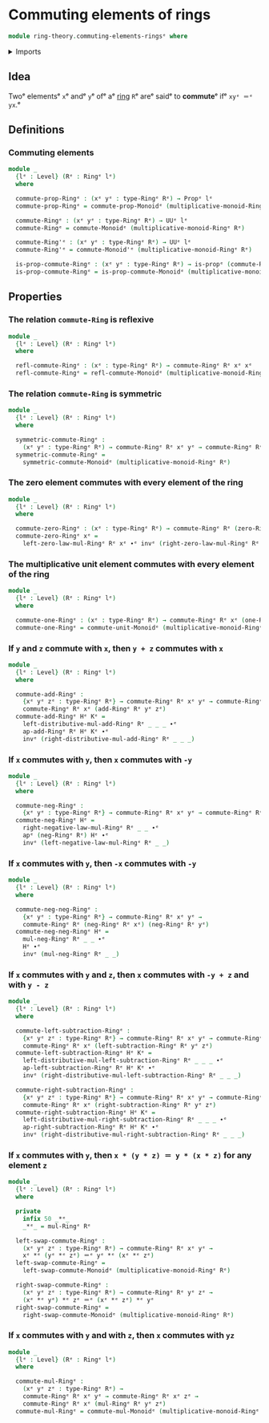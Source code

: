 # Commuting elements of rings

```agda
module ring-theory.commuting-elements-ringsᵉ where
```

<details><summary>Imports</summary>

```agda
open import foundation.action-on-identifications-functionsᵉ
open import foundation.identity-typesᵉ
open import foundation.propositionsᵉ
open import foundation.universe-levelsᵉ

open import group-theory.commuting-elements-monoidsᵉ

open import ring-theory.ringsᵉ
```

</details>

## Idea

Twoᵉ elementsᵉ `x`ᵉ andᵉ `y`ᵉ ofᵉ aᵉ [ring](ring-theory.rings.mdᵉ) `R`ᵉ areᵉ saidᵉ to
**commute**ᵉ ifᵉ `xyᵉ ＝ᵉ yx`.ᵉ

## Definitions

### Commuting elements

```agda
module _
  {lᵉ : Level} (Rᵉ : Ringᵉ lᵉ)
  where

  commute-prop-Ringᵉ : (xᵉ yᵉ : type-Ringᵉ Rᵉ) → Propᵉ lᵉ
  commute-prop-Ringᵉ = commute-prop-Monoidᵉ (multiplicative-monoid-Ringᵉ Rᵉ)

  commute-Ringᵉ : (xᵉ yᵉ : type-Ringᵉ Rᵉ) → UUᵉ lᵉ
  commute-Ringᵉ = commute-Monoidᵉ (multiplicative-monoid-Ringᵉ Rᵉ)

  commute-Ring'ᵉ : (xᵉ yᵉ : type-Ringᵉ Rᵉ) → UUᵉ lᵉ
  commute-Ring'ᵉ = commute-Monoid'ᵉ (multiplicative-monoid-Ringᵉ Rᵉ)

  is-prop-commute-Ringᵉ : (xᵉ yᵉ : type-Ringᵉ Rᵉ) → is-propᵉ (commute-Ringᵉ xᵉ yᵉ)
  is-prop-commute-Ringᵉ = is-prop-commute-Monoidᵉ (multiplicative-monoid-Ringᵉ Rᵉ)
```

## Properties

### The relation `commute-Ring` is reflexive

```agda
module _
  {lᵉ : Level} (Rᵉ : Ringᵉ lᵉ)
  where

  refl-commute-Ringᵉ : (xᵉ : type-Ringᵉ Rᵉ) → commute-Ringᵉ Rᵉ xᵉ xᵉ
  refl-commute-Ringᵉ = refl-commute-Monoidᵉ (multiplicative-monoid-Ringᵉ Rᵉ)
```

### The relation `commute-Ring` is symmetric

```agda
module _
  {lᵉ : Level} (Rᵉ : Ringᵉ lᵉ)
  where

  symmetric-commute-Ringᵉ :
    (xᵉ yᵉ : type-Ringᵉ Rᵉ) → commute-Ringᵉ Rᵉ xᵉ yᵉ → commute-Ringᵉ Rᵉ yᵉ xᵉ
  symmetric-commute-Ringᵉ =
    symmetric-commute-Monoidᵉ (multiplicative-monoid-Ringᵉ Rᵉ)
```

### The zero element commutes with every element of the ring

```agda
module _
  {lᵉ : Level} (Rᵉ : Ringᵉ lᵉ)
  where

  commute-zero-Ringᵉ : (xᵉ : type-Ringᵉ Rᵉ) → commute-Ringᵉ Rᵉ (zero-Ringᵉ Rᵉ) xᵉ
  commute-zero-Ringᵉ xᵉ =
    left-zero-law-mul-Ringᵉ Rᵉ xᵉ ∙ᵉ invᵉ (right-zero-law-mul-Ringᵉ Rᵉ xᵉ)
```

### The multiplicative unit element commutes with every element of the ring

```agda
module _
  {lᵉ : Level} (Rᵉ : Ringᵉ lᵉ)
  where

  commute-one-Ringᵉ : (xᵉ : type-Ringᵉ Rᵉ) → commute-Ringᵉ Rᵉ xᵉ (one-Ringᵉ Rᵉ)
  commute-one-Ringᵉ = commute-unit-Monoidᵉ (multiplicative-monoid-Ringᵉ Rᵉ)
```

### If `y` and `z` commute with `x`, then `y + z` commutes with `x`

```agda
module _
  {lᵉ : Level} (Rᵉ : Ringᵉ lᵉ)
  where

  commute-add-Ringᵉ :
    {xᵉ yᵉ zᵉ : type-Ringᵉ Rᵉ} → commute-Ringᵉ Rᵉ xᵉ yᵉ → commute-Ringᵉ Rᵉ xᵉ zᵉ →
    commute-Ringᵉ Rᵉ xᵉ (add-Ringᵉ Rᵉ yᵉ zᵉ)
  commute-add-Ringᵉ Hᵉ Kᵉ =
    left-distributive-mul-add-Ringᵉ Rᵉ _ _ _ ∙ᵉ
    ap-add-Ringᵉ Rᵉ Hᵉ Kᵉ ∙ᵉ
    invᵉ (right-distributive-mul-add-Ringᵉ Rᵉ _ _ _)
```

### If `x` commutes with `y`, then `x` commutes with `-y`

```agda
module _
  {lᵉ : Level} (Rᵉ : Ringᵉ lᵉ)
  where

  commute-neg-Ringᵉ :
    {xᵉ yᵉ : type-Ringᵉ Rᵉ} → commute-Ringᵉ Rᵉ xᵉ yᵉ → commute-Ringᵉ Rᵉ xᵉ (neg-Ringᵉ Rᵉ yᵉ)
  commute-neg-Ringᵉ Hᵉ =
    right-negative-law-mul-Ringᵉ Rᵉ _ _ ∙ᵉ
    apᵉ (neg-Ringᵉ Rᵉ) Hᵉ ∙ᵉ
    invᵉ (left-negative-law-mul-Ringᵉ Rᵉ _ _)
```

### If `x` commutes with `y`, then `-x` commutes with `-y`

```agda
module _
  {lᵉ : Level} (Rᵉ : Ringᵉ lᵉ)
  where

  commute-neg-neg-Ringᵉ :
    {xᵉ yᵉ : type-Ringᵉ Rᵉ} → commute-Ringᵉ Rᵉ xᵉ yᵉ →
    commute-Ringᵉ Rᵉ (neg-Ringᵉ Rᵉ xᵉ) (neg-Ringᵉ Rᵉ yᵉ)
  commute-neg-neg-Ringᵉ Hᵉ =
    mul-neg-Ringᵉ Rᵉ _ _ ∙ᵉ
    Hᵉ ∙ᵉ
    invᵉ (mul-neg-Ringᵉ Rᵉ _ _)
```

### If `x` commutes with `y` and `z`, then `x` commutes with `-y + z` and with `y - z`

```agda
module _
  {lᵉ : Level} (Rᵉ : Ringᵉ lᵉ)
  where

  commute-left-subtraction-Ringᵉ :
    {xᵉ yᵉ zᵉ : type-Ringᵉ Rᵉ} → commute-Ringᵉ Rᵉ xᵉ yᵉ → commute-Ringᵉ Rᵉ xᵉ zᵉ →
    commute-Ringᵉ Rᵉ xᵉ (left-subtraction-Ringᵉ Rᵉ yᵉ zᵉ)
  commute-left-subtraction-Ringᵉ Hᵉ Kᵉ =
    left-distributive-mul-left-subtraction-Ringᵉ Rᵉ _ _ _ ∙ᵉ
    ap-left-subtraction-Ringᵉ Rᵉ Hᵉ Kᵉ ∙ᵉ
    invᵉ (right-distributive-mul-left-subtraction-Ringᵉ Rᵉ _ _ _)

  commute-right-subtraction-Ringᵉ :
    {xᵉ yᵉ zᵉ : type-Ringᵉ Rᵉ} → commute-Ringᵉ Rᵉ xᵉ yᵉ → commute-Ringᵉ Rᵉ xᵉ zᵉ →
    commute-Ringᵉ Rᵉ xᵉ (right-subtraction-Ringᵉ Rᵉ yᵉ zᵉ)
  commute-right-subtraction-Ringᵉ Hᵉ Kᵉ =
    left-distributive-mul-right-subtraction-Ringᵉ Rᵉ _ _ _ ∙ᵉ
    ap-right-subtraction-Ringᵉ Rᵉ Hᵉ Kᵉ ∙ᵉ
    invᵉ (right-distributive-mul-right-subtraction-Ringᵉ Rᵉ _ _ _)
```

### If `x` commutes with `y`, then `x * (y * z) ＝ y * (x * z)` for any element `z`

```agda
module _
  {lᵉ : Level} (Rᵉ : Ringᵉ lᵉ)
  where

  private
    infix 50 _*ᵉ_
    _*ᵉ_ = mul-Ringᵉ Rᵉ

  left-swap-commute-Ringᵉ :
    (xᵉ yᵉ zᵉ : type-Ringᵉ Rᵉ) → commute-Ringᵉ Rᵉ xᵉ yᵉ →
    xᵉ *ᵉ (yᵉ *ᵉ zᵉ) ＝ᵉ yᵉ *ᵉ (xᵉ *ᵉ zᵉ)
  left-swap-commute-Ringᵉ =
    left-swap-commute-Monoidᵉ (multiplicative-monoid-Ringᵉ Rᵉ)

  right-swap-commute-Ringᵉ :
    (xᵉ yᵉ zᵉ : type-Ringᵉ Rᵉ) → commute-Ringᵉ Rᵉ yᵉ zᵉ →
    (xᵉ *ᵉ yᵉ) *ᵉ zᵉ ＝ᵉ (xᵉ *ᵉ zᵉ) *ᵉ yᵉ
  right-swap-commute-Ringᵉ =
    right-swap-commute-Monoidᵉ (multiplicative-monoid-Ringᵉ Rᵉ)
```

### If `x` commutes with `y` and with `z`, then `x` commutes with `yz`

```agda
module _
  {lᵉ : Level} (Rᵉ : Ringᵉ lᵉ)
  where

  commute-mul-Ringᵉ :
    (xᵉ yᵉ zᵉ : type-Ringᵉ Rᵉ) →
    commute-Ringᵉ Rᵉ xᵉ yᵉ → commute-Ringᵉ Rᵉ xᵉ zᵉ →
    commute-Ringᵉ Rᵉ xᵉ (mul-Ringᵉ Rᵉ yᵉ zᵉ)
  commute-mul-Ringᵉ = commute-mul-Monoidᵉ (multiplicative-monoid-Ringᵉ Rᵉ)
```